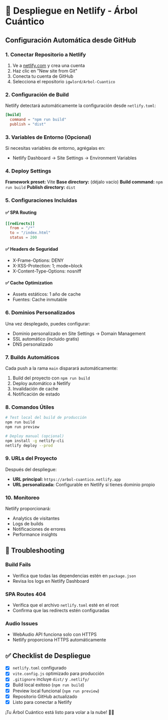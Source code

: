# 🚀 Despliegue en Netlify - Árbol Cuántico

## Configuración Automática desde GitHub

### 1. Conectar Repositorio a Netlify

1. Ve a [netlify.com](https://netlify.com) y crea una cuenta
2. Haz clic en "New site from Git"
3. Conecta tu cuenta de GitHub
4. Selecciona el repositorio `igwlord/Arbol-Cuantico`

### 2. Configuración de Build

Netlify detectará automáticamente la configuración desde `netlify.toml`:

```toml
[build]
  command = "npm run build"
  publish = "dist"
```

### 3. Variables de Entorno (Opcional)

Si necesitas variables de entorno, agrégalas en:
- Netlify Dashboard → Site Settings → Environment Variables

### 4. Deploy Settings

**Framework preset:** Vite
**Base directory:** (déjalo vacío)
**Build command:** `npm run build`
**Publish directory:** `dist`

### 5. Configuraciones Incluidas

#### ✅ SPA Routing
```toml
[[redirects]]
  from = "/*"
  to = "/index.html"
  status = 200
```

#### ✅ Headers de Seguridad
- X-Frame-Options: DENY
- X-XSS-Protection: 1; mode=block
- X-Content-Type-Options: nosniff

#### ✅ Cache Optimization
- Assets estáticos: 1 año de cache
- Fuentes: Cache inmutable

### 6. Dominios Personalizados

Una vez desplegado, puedes configurar:
- Dominio personalizado en Site Settings → Domain Management
- SSL automático (incluido gratis)
- DNS personalizado

### 7. Builds Automáticos

Cada push a la rama `main` disparará automáticamente:
1. Build del proyecto con `npm run build`
2. Deploy automático a Netlify
3. Invalidación de cache
4. Notificación de estado

### 8. Comandos Útiles

```bash
# Test local del build de producción
npm run build
npm run preview

# Deploy manual (opcional)
npm install -g netlify-cli
netlify deploy --prod
```

### 9. URLs del Proyecto

Después del despliegue:
- **URL principal:** `https://arbol-cuantico.netlify.app`
- **URL personalizada:** Configurable en Netlify si tienes dominio propio

### 10. Monitoreo

Netlify proporcionará:
- Analytics de visitantes
- Logs de builds
- Notificaciones de errores
- Performance insights

## 🔧 Troubleshooting

### Build Fails
- Verifica que todas las dependencias estén en `package.json`
- Revisa los logs en Netlify Dashboard

### SPA Routes 404
- Verifica que el archivo `netlify.toml` esté en el root
- Confirma que las redirects estén configuradas

### Audio Issues
- WebAudio API funciona solo con HTTPS
- Netlify proporciona HTTPS automáticamente

## ✅ Checklist de Despliegue

- [x] `netlify.toml` configurado
- [x] `vite.config.js` optimizado para producción  
- [x] `.gitignore` incluye `dist/` y `.netlify/`
- [x] Build local exitoso (`npm run build`)
- [x] Preview local funcional (`npm run preview`)
- [x] Repositorio GitHub actualizado
- [x] Listo para conectar a Netlify

¡Tu Árbol Cuántico está listo para volar a la nube! 🌳✨